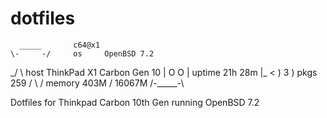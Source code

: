 # dotfiles

      _____       c64@x1
    \-     -/     os     OpenBSD 7.2
 \_/         \    host   ThinkPad X1 Carbon Gen 10
 |        O O |   uptime 21h 28m
 |_  <   )  3 )   pkgs   259
 / \         /    memory 403M / 16067M
    /-_____-\

Dotfiles for Thinkpad Carbon 10th Gen running OpenBSD 7.2

